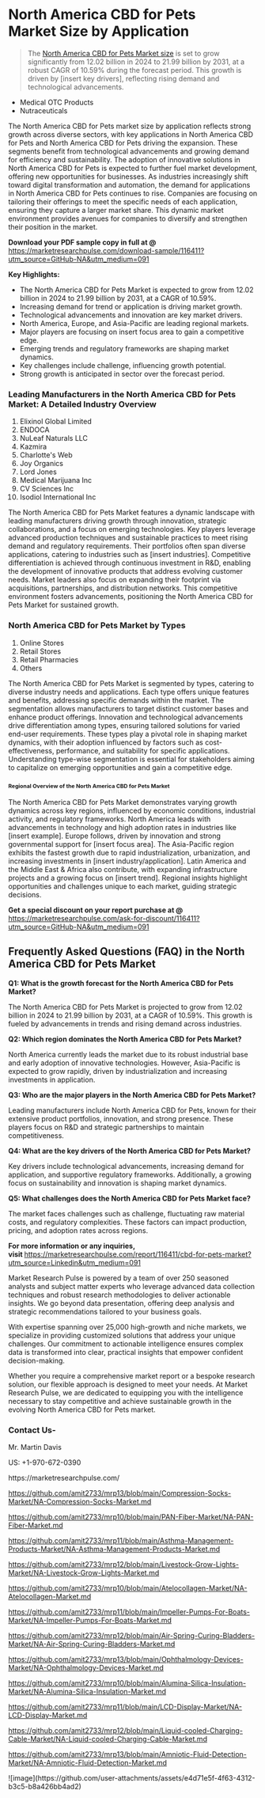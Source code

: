 <h1>North America CBD for Pets Market&nbsp;Size by Application</h1><blockquote><p>The <a href="https://marketresearchpulse.com/download-sample/116411?utm_source=GitHub-NA&amp;utm_medium=091">North America CBD for Pets Market size</a> is set to grow significantly from 12.02 billion in 2024 to 21.99 billion by 2031, at a robust CAGR of 10.59% during the forecast period. This growth is driven by [insert key drivers], reflecting rising demand and technological advancements.</p></blockquote><ul><li>Medical OTC Products<li> Nutraceuticals</li></ul><p>The North America CBD for Pets market size by application reflects strong growth across diverse sectors, with key applications in North America CBD for Pets and North America CBD for Pets driving the expansion. These segments benefit from technological advancements and growing demand for efficiency and sustainability. The adoption of innovative solutions in North America CBD for Pets is expected to further fuel market development, offering new opportunities for businesses. As industries increasingly shift toward digital transformation and automation, the demand for applications in North America CBD for Pets continues to rise. Companies are focusing on tailoring their offerings to meet the specific needs of each application, ensuring they capture a larger market share. This dynamic market environment provides avenues for companies to diversify and strengthen their position in the market.</p><p><strong>Download your PDF sample copy in full at @ </strong><a href="https://marketresearchpulse.com/download-sample/116411?utm_source=GitHub-NA&amp;utm_medium=091">https://marketresearchpulse.com/download-sample/116411?utm_source=GitHub-NA&amp;utm_medium=091</a></p><p><strong>Key Highlights: </strong></p><ul><li>The North America CBD for Pets Market is expected to grow from 12.02 billion in 2024 to 21.99 billion by 2031, at a CAGR of 10.59%.</li><li>Increasing demand for trend or application is driving market growth.</li><li>Technological advancements and innovation are key market drivers.</li><li>North America, Europe, and Asia-Pacific are leading regional markets.</li><li>Major players are focusing on insert focus area to gain a competitive edge.</li><li>Emerging trends and regulatory frameworks are shaping market dynamics.</li><li>Key challenges include challenge, influencing growth potential.</li><li>Strong growth is anticipated in sector over the forecast period.</li></ul><h3>Leading Manufacturers in the North America CBD for Pets Market: A Detailed Industry Overview</h3><ol><li>Elixinol Global Limited</li><li>ENDOCA</li><li>NuLeaf Naturals LLC</li><li>Kazmira</li><li>Charlotte's Web</li><li>Joy Organics</li><li>Lord Jones</li><li>Medical Marijuana Inc</li><li>CV Sciences Inc</li><li>Isodiol International Inc</li></ol><div class="flex max-w-full flex-col flex-grow"><div class="min-h-8 text-message flex w-full flex-col items-end gap-2 whitespace-normal break-words [.text-message+&amp;]:mt-5" dir="auto" data-message-author-role="assistant" data-message-id="fd8432e4-4910-450d-b182-61b7bfb0a01f" data-message-model-slug="gpt-4o"><div class="flex w-full flex-col gap-1 empty:hidden first:pt-[3px]"><div class="markdown prose w-full break-words dark:prose-invert light"><p>The North America CBD for Pets Market features a dynamic landscape with leading manufacturers driving growth through innovation, strategic collaborations, and a focus on emerging technologies. Key players leverage advanced production techniques and sustainable practices to meet rising demand and regulatory requirements. Their portfolios often span diverse applications, catering to industries such as [insert industries]. Competitive differentiation is achieved through continuous investment in R&amp;D, enabling the development of innovative products that address evolving customer needs. Market leaders also focus on expanding their footprint via acquisitions, partnerships, and distribution networks. This competitive environment fosters advancements, positioning the North America CBD for Pets Market for sustained growth.</p></div></div></div></div><h3>North America CBD for Pets Market by Types</h3><ol><li>Online Stores<li> Retail Stores<li> Retail Pharmacies<li> Others</li></ol><div class="flex max-w-full flex-col flex-grow"><div class="min-h-8 text-message flex w-full flex-col items-end gap-2 whitespace-normal break-words [.text-message+&amp;]:mt-5" dir="auto" data-message-author-role="assistant" data-message-id="084470be-0bb7-4664-bddf-5156b4f41249" data-message-model-slug="gpt-4o-mini"><div class="flex w-full flex-col gap-1 empty:hidden first:pt-[3px]"><div class="markdown prose w-full break-words dark:prose-invert light"><p>The North America CBD for Pets Market is segmented by types, catering to diverse industry needs and applications. Each type offers unique features and benefits, addressing specific demands within the market. The segmentation allows manufacturers to target distinct customer bases and enhance product offerings. Innovation and technological advancements drive differentiation among types, ensuring tailored solutions for varied end-user requirements. These types play a pivotal role in shaping market dynamics, with their adoption influenced by factors such as cost-effectiveness, performance, and suitability for specific applications. Understanding type-wise segmentation is essential for stakeholders aiming to capitalize on emerging opportunities and gain a competitive edge.</p></div></div></div></div><h3><span style="font-size: 11px;">Regional Overview of the North America CBD for Pets Market</span></h3><div class="flex max-w-full flex-col flex-grow"><div class="min-h-8 text-message flex w-full flex-col items-end gap-2 whitespace-normal break-words [.text-message+&amp;]:mt-5" dir="auto" data-message-author-role="assistant" data-message-id="e9038762-ce64-4e30-91c9-9bd413514231" data-message-model-slug="gpt-4o-mini"><div class="flex w-full flex-col gap-1 empty:hidden first:pt-[3px]"><div class="markdown prose w-full break-words dark:prose-invert light"><p>The North America CBD for Pets Market demonstrates varying growth dynamics across key regions, influenced by economic conditions, industrial activity, and regulatory frameworks. North America leads with advancements in technology and high adoption rates in industries like [insert example]. Europe follows, driven by innovation and strong governmental support for [insert focus area]. The Asia-Pacific region exhibits the fastest growth due to rapid industrialization, urbanization, and increasing investments in [insert industry/application]. Latin America and the Middle East &amp; Africa also contribute, with expanding infrastructure projects and a growing focus on [insert trend]. Regional insights highlight opportunities and challenges unique to each market, guiding strategic decisions.</p></div></div></div></div><p><strong>Get a special discount on your report purchase at @ </strong><a href="https://marketresearchpulse.com/ask-for-discount/116411?utm_source=GitHub-NA&amp;utm_medium=091">https://marketresearchpulse.com/ask-for-discount/116411?utm_source=GitHub-NA&amp;utm_medium=091</a></p><h2>Frequently Asked Questions (FAQ) in the North America CBD for Pets Market</h2><p><strong>Q1: What is the growth forecast for the North America CBD for Pets Market?</strong></p><p>The North America CBD for Pets Market is projected to grow from 12.02 billion in 2024 to 21.99 billion by 2031, at a CAGR of 10.59%. This growth is fueled by advancements in trends and rising demand across industries.</p><p><strong>Q2: Which region dominates the North America CBD for Pets Market?</strong></p><p>North America currently leads the market due to its robust industrial base and early adoption of innovative technologies. However, Asia-Pacific is expected to grow rapidly, driven by industrialization and increasing investments in application.</p><p><strong>Q3: Who are the major players in the North America CBD for Pets Market?</strong></p><p>Leading manufacturers include North America CBD for Pets, known for their extensive product portfolios, innovation, and strong presence. These players focus on R&amp;D and strategic partnerships to maintain competitiveness.</p><p><strong>Q4: What are the key drivers of the North America CBD for Pets Market?</strong></p><p>Key drivers include technological advancements, increasing demand for application, and supportive regulatory frameworks. Additionally, a growing focus on sustainability and innovation is shaping market dynamics.</p><p><strong>Q5: What challenges does the North America CBD for Pets Market face?</strong></p><p>The market faces challenges such as challenge, fluctuating raw material costs, and regulatory complexities. These factors can impact production, pricing, and adoption rates across regions.</p><p><strong>For more information or any inquiries, visit&nbsp;</strong><a href="https://marketresearchpulse.com/report/116411/cbd-for-pets-market?utm_source=Linkedin&utm_medium=091">https://marketresearchpulse.com/report/116411/cbd-for-pets-market?utm_source=Linkedin&utm_medium=091</a></p><p>Market Research Pulse is powered by a team of over 250 seasoned analysts and subject matter experts who leverage advanced data collection techniques and robust research methodologies to deliver actionable insights. We go beyond data presentation, offering deep analysis and strategic recommendations tailored to your business goals.</p><p>With expertise spanning over 25,000 high-growth and niche markets, we specialize in providing customized solutions that address your unique challenges. Our commitment to actionable intelligence ensures complex data is transformed into clear, practical insights that empower confident decision-making.</p><p>Whether you require a comprehensive market report or a bespoke research solution, our flexible approach is designed to meet your needs. At Market Research Pulse, we are dedicated to equipping you with the intelligence necessary to stay competitive and achieve sustainable growth in the evolving North America CBD for Pets market.</p><h3><strong>Contact Us-</strong></h3><p>Mr. Martin Davis</p><p>US: +1-970-672-0390</p><p>https://marketresearchpulse.com/</p><p><a href="https://github.com/amit2733/mrp13/blob/main/Compression-Socks-Market/NA-Compression-Socks-Market.md">https://github.com/amit2733/mrp13/blob/main/Compression-Socks-Market/NA-Compression-Socks-Market.md</a></p><p><a href="https://github.com/amit2733/mrp10/blob/main/PAN-Fiber-Market/NA-PAN-Fiber-Market.md">https://github.com/amit2733/mrp10/blob/main/PAN-Fiber-Market/NA-PAN-Fiber-Market.md</a></p><p><a href="https://github.com/amit2733/mrp11/blob/main/Asthma-Management-Products-Market/NA-Asthma-Management-Products-Market.md">https://github.com/amit2733/mrp11/blob/main/Asthma-Management-Products-Market/NA-Asthma-Management-Products-Market.md</a></p><p><a href="https://github.com/amit2733/mrp12/blob/main/Livestock-Grow-Lights-Market/NA-Livestock-Grow-Lights-Market.md">https://github.com/amit2733/mrp12/blob/main/Livestock-Grow-Lights-Market/NA-Livestock-Grow-Lights-Market.md</a></p><p><a href="https://github.com/amit2733/mrp10/blob/main/Atelocollagen-Market/NA-Atelocollagen-Market.md">https://github.com/amit2733/mrp10/blob/main/Atelocollagen-Market/NA-Atelocollagen-Market.md</a></p><p><a href="https://github.com/amit2733/mrp11/blob/main/Impeller-Pumps-For-Boats-Market/NA-Impeller-Pumps-For-Boats-Market.md">https://github.com/amit2733/mrp11/blob/main/Impeller-Pumps-For-Boats-Market/NA-Impeller-Pumps-For-Boats-Market.md</a></p><p><a href="https://github.com/amit2733/mrp12/blob/main/Air-Spring-Curing-Bladders-Market/NA-Air-Spring-Curing-Bladders-Market.md">https://github.com/amit2733/mrp12/blob/main/Air-Spring-Curing-Bladders-Market/NA-Air-Spring-Curing-Bladders-Market.md</a></p><p><a href="https://github.com/amit2733/mrp13/blob/main/Ophthalmology-Devices-Market/NA-Ophthalmology-Devices-Market.md">https://github.com/amit2733/mrp13/blob/main/Ophthalmology-Devices-Market/NA-Ophthalmology-Devices-Market.md</a></p><p><a href="https://github.com/amit2733/mrp10/blob/main/Alumina-Silica-Insulation-Market/NA-Alumina-Silica-Insulation-Market.md">https://github.com/amit2733/mrp10/blob/main/Alumina-Silica-Insulation-Market/NA-Alumina-Silica-Insulation-Market.md</a></p><p><a href="https://github.com/amit2733/mrp11/blob/main/LCD-Display-Market/NA-LCD-Display-Market.md">https://github.com/amit2733/mrp11/blob/main/LCD-Display-Market/NA-LCD-Display-Market.md</a></p><p><a href="https://github.com/amit2733/mrp12/blob/main/Liquid-cooled-Charging-Cable-Market/NA-Liquid-cooled-Charging-Cable-Market.md">https://github.com/amit2733/mrp12/blob/main/Liquid-cooled-Charging-Cable-Market/NA-Liquid-cooled-Charging-Cable-Market.md</a></p><p><a href="https://github.com/amit2733/mrp13/blob/main/Amniotic-Fluid-Detection-Market/NA-Amniotic-Fluid-Detection-Market.md">https://github.com/amit2733/mrp13/blob/main/Amniotic-Fluid-Detection-Market/NA-Amniotic-Fluid-Detection-Market.md</a></p>
![image](https://github.com/user-attachments/assets/e4d71e5f-4f63-4312-b3c5-b8a426bb4ad2)
